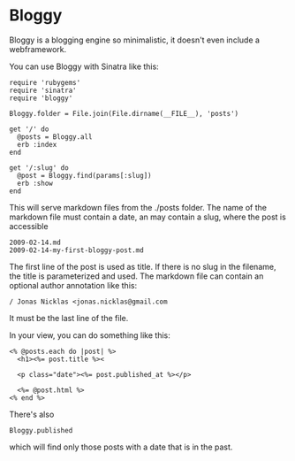 Bloggy
======

Bloggy is a blogging engine so minimalistic, it doesn't even include a webframework.

You can use Bloggy with Sinatra like this:

    require 'rubygems'
    require 'sinatra'
    require 'bloggy'

    Bloggy.folder = File.join(File.dirname(__FILE__), 'posts')

    get '/' do
      @posts = Bloggy.all
      erb :index
    end

    get '/:slug' do
      @post = Bloggy.find(params[:slug])
      erb :show
    end
    
This will serve markdown files from the ./posts folder. The name of the markdown file must
contain a date, an may contain a slug, where the post is accessible

    2009-02-14.md
    2009-02-14-my-first-bloggy-post.md

The first line of the post is used as title. If there is no slug in the filename, the title
is parameterized and used. The markdown file can contain an optional author annotation like this:

    / Jonas Nicklas <jonas.nicklas@gmail.com

It must be the last line of the file.

In your view, you can do something like this:

    <% @posts.each do |post| %>
      <h1><%= post.title %><

      <p class="date"><%= post.published_at %></p>
      
      <%= @post.html %>
    <% end %>

There's also

    Bloggy.published

which will find only those posts with a date that is in the past.
